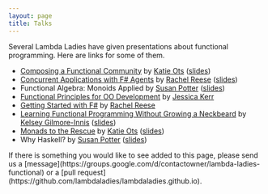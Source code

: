 ```yaml
---
layout: page
title: Talks 
---
```


Several Lambda Ladies have given presentations about functional programming. Here are links for some of them. 

* [Composing a Functional Community](http://www.youtube.com/watch?v=zt2zGL7Npbs) by [Katie Ots](https://twitter.com/codemiller) ([slides](http://community.codemiller.com/))
* [Concurrent Applications with F# Agents](http://vimeo.com/74996999) by [Rachel Reese](https://twitter.com/rachelreese) ([slides](http://www.slideshare.net/rachelreese/code-mash-concurrent-applications-with-f))
* Functional Algebra: Monoids Applied by [Susan Potter](https://twitter.com/susanpotter) ([slides](http://www.slideshare.net/mbbx6spp/functional-algebra-monoids-applied))
* [Functional Principles for OO Development](https://www.youtube.com/watch?v=pMGY9ViIGNU) by [Jessica Kerr](https://twitter.com/jessitron) 
* [Getting Started with F#](http://vimeo.com/46903828) by [Rachel Reese](https://twitter.com/rachelreese) 
* [Learning Functional Programming Without Growing a Neckbeard](http://www.youtube.com/watch?v=OOvL6QAxRK4) by [Kelsey Gilmore-Innis](https://twitter.com/kelseyinnis) ([slides](http://nerd.kelseyinnis.com/blog/2012/12/17/slides-from-learning-functional-programming-without-growing-a-neckbeard/))
* [Monads to the Rescue](http://www.youtube.com/watch?v=MlZCiiKGbb0) by [Katie Ots](https://twitter.com/codemiller) ([slides](http://monads.codemiller.com/))
* Why Haskell? by [Susan Potter](https://twitter.com/susanpotter) ([slides](http://www.slideshare.net/mbbx6spp/why-haskell))

</p>
If there is something you would like to see added to this page, please send us a [message](https://groups.google.com/d/contactowner/lambda-ladies-functional) or a [pull request](https://github.com/lambdaladies/lambdaladies.github.io).

